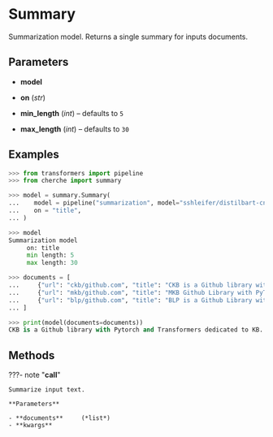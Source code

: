 # Summary

Summarization model. Returns a single summary for inputs documents.



## Parameters

- **model**

- **on** (*str*)

- **min_length** (*int*) – defaults to `5`

- **max_length** (*int*) – defaults to `30`



## Examples

```python
>>> from transformers import pipeline
>>> from cherche import summary

>>> model = summary.Summary(
...    model = pipeline("summarization", model="sshleifer/distilbart-cnn-6-6", tokenizer="sshleifer/distilbart-cnn-6-6", framework="pt"),
...    on = "title",
... )

>>> model
Summarization model
     on: title
     min length: 5
     max length: 30

>>> documents = [
...     {"url": "ckb/github.com", "title": "CKB is a Github library with PyTorch and Transformers.", "date": "10-11-2021"},
...     {"url": "mkb/github.com", "title": "MKB Github Library with PyTorch  dedicated to KB.", "date": "22-11-2021"},
...     {"url": "blp/github.com", "title": "BLP is a Github Library with Pytorch and Transformers dedicated to KB.", "date": "22-11-2020"},
... ]

>>> print(model(documents=documents))
CKB is a Github library with Pytorch and Transformers dedicated to KB. MKB Github Library with PyTorch dedicated toKB
```

## Methods

???- note "__call__"

    Summarize input text.

    **Parameters**

    - **documents**     (*list*)    
    - **kwargs**    
    
